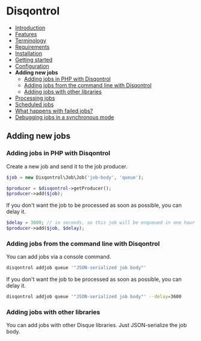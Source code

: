 # Disqontrol

- [Introduction](index.md)
- [Features](index.md#features)
- [Terminology](index.md#terminology)
- [Requirements](01-GettingStarted.md#requirements)
- [Installation](01-GettingStarted.md#installation)
- [Getting started](01-GettingStarted.md#getting-started)
- [Configuration](02-Configuration.md)
- **Adding new jobs**
  - [Adding jobs in PHP with Disqontrol](#adding-jobs-in-php-with-disqontrol)
  - [Adding jobs from the command line with Disqontrol](#adding-jobs-from-the-command-line-with-disqontrol)
  - [Adding jobs with other libraries](#adding-jobs-with-other-libraries)
- [Processing jobs](04-ProcessingJobs.md)
- [Scheduled jobs](05-SchedulingJobs.md)
- [What happens with failed jobs?](06-FailureHandling.md)
- [Debugging jobs in a synchronous mode](07-Debugging.md)


## Adding new jobs

### Adding jobs in PHP with Disqontrol

Create a new job and send it to the job producer.

``` php
$job = new Disqontrol\Job\Job('job-body', 'queue');

$producer = $disqontrol->getProducer();
$producer->add($job);
```

If you don't want the job to be processed as soon as possible, you can delay it.

``` php
$delay = 3600; // in seconds, so this job will be enqueued in one hour
$producer->add($job, $delay);
```

### Adding jobs from the command line with Disqontrol

You can add jobs via a console command.

``` bash
disqontrol addjob queue '"JSON-serialized job body"'
```

If you don't want the job to be processed as soon as possible, you can delay it.

``` bash
disqontrol addjob queue '"JSON-serialized job body"' --delay=3600
```

### Adding jobs with other libraries

You can add jobs with other Disque libraries. Just JSON-serialize the job body.

